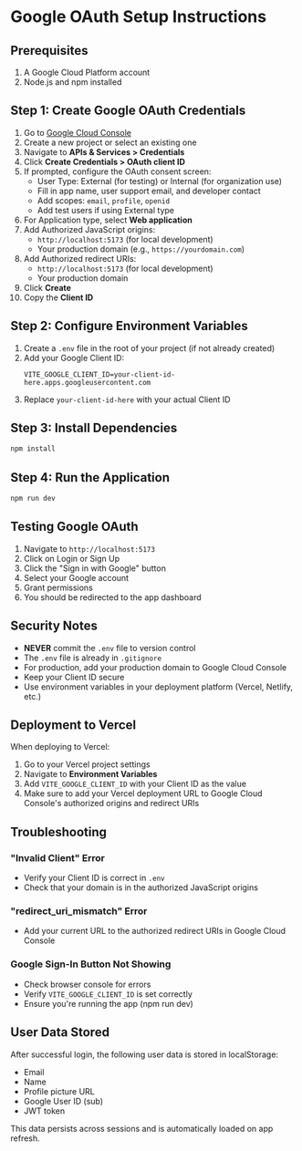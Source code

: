 # Google OAuth Setup Instructions

## Prerequisites
1. A Google Cloud Platform account
2. Node.js and npm installed

## Step 1: Create Google OAuth Credentials

1. Go to [Google Cloud Console](https://console.cloud.google.com/)
2. Create a new project or select an existing one
3. Navigate to **APIs & Services > Credentials**
4. Click **Create Credentials > OAuth client ID**
5. If prompted, configure the OAuth consent screen:
   - User Type: External (for testing) or Internal (for organization use)
   - Fill in app name, user support email, and developer contact
   - Add scopes: `email`, `profile`, `openid`
   - Add test users if using External type
6. For Application type, select **Web application**
7. Add Authorized JavaScript origins:
   - `http://localhost:5173` (for local development)
   - Your production domain (e.g., `https://yourdomain.com`)
8. Add Authorized redirect URIs:
   - `http://localhost:5173` (for local development)
   - Your production domain
9. Click **Create**
10. Copy the **Client ID**

## Step 2: Configure Environment Variables

1. Create a `.env` file in the root of your project (if not already created)
2. Add your Google Client ID:
   ```
   VITE_GOOGLE_CLIENT_ID=your-client-id-here.apps.googleusercontent.com
   ```
3. Replace `your-client-id-here` with your actual Client ID

## Step 3: Install Dependencies

```bash
npm install
```

## Step 4: Run the Application

```bash
npm run dev
```

## Testing Google OAuth

1. Navigate to `http://localhost:5173`
2. Click on Login or Sign Up
3. Click the "Sign in with Google" button
4. Select your Google account
5. Grant permissions
6. You should be redirected to the app dashboard

## Security Notes

- **NEVER** commit the `.env` file to version control
- The `.env` file is already in `.gitignore`
- For production, add your production domain to Google Cloud Console
- Keep your Client ID secure
- Use environment variables in your deployment platform (Vercel, Netlify, etc.)

## Deployment to Vercel

When deploying to Vercel:

1. Go to your Vercel project settings
2. Navigate to **Environment Variables**
3. Add `VITE_GOOGLE_CLIENT_ID` with your Client ID as the value
4. Make sure to add your Vercel deployment URL to Google Cloud Console's authorized origins and redirect URIs

## Troubleshooting

### "Invalid Client" Error
- Verify your Client ID is correct in `.env`
- Check that your domain is in the authorized JavaScript origins

### "redirect_uri_mismatch" Error
- Add your current URL to the authorized redirect URIs in Google Cloud Console

### Google Sign-In Button Not Showing
- Check browser console for errors
- Verify `VITE_GOOGLE_CLIENT_ID` is set correctly
- Ensure you're running the app (npm run dev)

## User Data Stored

After successful login, the following user data is stored in localStorage:
- Email
- Name
- Profile picture URL
- Google User ID (sub)
- JWT token

This data persists across sessions and is automatically loaded on app refresh.
